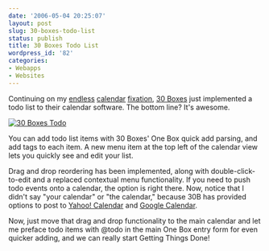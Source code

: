 ```yaml
---
date: '2006-05-04 20:25:07'
layout: post
slug: 30-boxes-todo-list
status: publish
title: 30 Boxes Todo List
wordpress_id: '82'
categories:
- Webapps
- Websites
---
```


Continuing on my [endless](http://thomas.fiveuptons.com/blog/?p=72) [calendar](http://thomas.fiveuptons.com/blog/?p=78) [fixation](http://thomas.fiveuptons.com/blog/?p=80), [30 Boxes](http://30boxes.com/) just implemented a todo list to their calendar software.  The bottom line?  It's awesome.

[![30 Boxes Todo](http://static.flickr.com/54/140539185_46fa935ca9_o.png)](http://www.flickr.com/photos/third/140539185/)

You can add todo list items with 30 Boxes' One Box quick add parsing, and add tags to each item.  A new menu item at the top left of the calendar view lets you quickly see and edit your list.

Drag and drop reordering has been implemented, along with double-click-to-edit and a replaced contextual menu functionality.  If you need to push todo events onto a calendar, the option is right there.  Now, notice that I didn't say "your calendar" or "the calendar," because 30B has provided options to post to [Yahoo! Calendar](http://calendar.yahoo.com/) and [Google Calendar](http://calendar.google.com).

Now, just move that drag and drop functionality to the main calendar and let me preface todo items with @todo in the main One Box entry form for even quicker adding, and we can really start Getting Things Done!
